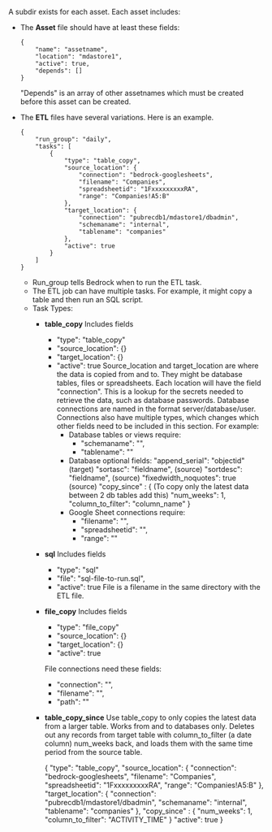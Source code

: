 
A subdir exists for each asset. Each asset includes:

- The **Asset** file should have at least these fields:
    ```
    {
        "name": "assetname",
        "location": "mdastore1",
        "active": true,
        "depends": []
    }
    ```
    "Depends" is an array of other assetnames which must be created before this asset can be created.


- The **ETL** files have several variations. Here is an example.
 
    ```
    {
        "run_group": "daily",
        "tasks": [
            {
                "type": "table_copy",
                "source_location": {
                    "connection": "bedrock-googlesheets",
                    "filename": "Companies",
                    "spreadsheetid": "1FxxxxxxxxxRA",
                    "range": "Companies!A5:B"
                },
                "target_location": {
                    "connection": "pubrecdb1/mdastore1/dbadmin",
                    "schemaname": "internal",
                    "tablename": "companies"
                },
                "active": true
            }
        ]
    }
    ```

    - Run_group tells Bedrock when to run the ETL task.
    - The ETL job can have multiple tasks. For example, it might copy a table and then run an SQL script.
    - Task Types:
        - **table_copy** Includes fields
            - "type": "table_copy"
            - "source_location": {}
            - "target_location": {}
            - "active": true
        Source_location and target_location are where the data is copied from and to. They might be database tables, files or spreadsheets. Each location will have the field "connection". This is a lookup for the secrets needed to retrieve the data, such as database passwords. Database connections are named in the format server/database/user. Connections also have multiple types, which changes which other fields need to be included in this section. For example:
                - Database tables or views require:
                    - "schemaname": "",
                    - "tablename": ""
                - Database optional fields:
                    "append_serial": "objectid" (target)
                    "sortasc": "fieldname", (source)
                    "sortdesc": "fieldname", (source)
                    "fixedwidth_noquotes": true (source)
                    "copy_since" : {  (To copy only the latest data between 2 db tables add this)
                        "num_weeks": 1,
                        "column_to_filter": "column_name"
                    }
                - Google Sheet connections require:
                    - "filename": "",
                    - "spreadsheetid": "",
                    - "range": ""

        - **sql** Includes fields
            - "type": "sql"
            - "file": "sql-file-to-run.sql",
            - "active": true 
        File is a filename in the same directory with the ETL file.


        - **file_copy** Includes fields
            - "type": "file_copy"
            - "source_location": {}
            - "target_location": {}
            - "active": true

            File connections need these fields:

            - "connection": "",
            - "filename": "",
            - "path": ""

        - **table_copy_since** Use table_copy to only copies the latest data from a larger table. Works from and to databases only.
            Deletes out any records from target table with column_to_filter (a date column) num_weeks back, and loads them with 
            the same time period from the source table.

            {
                "type": "table_copy",
                "source_location": {
                    "connection": "bedrock-googlesheets",
                    "filename": "Companies",
                    "spreadsheetid": "1FxxxxxxxxxRA",
                    "range": "Companies!A5:B"
                },
                "target_location": {
                    "connection": "pubrecdb1/mdastore1/dbadmin",
                    "schemaname": "internal",
                    "tablename": "companies"
                },
                "copy_since" : {
                    "num_weeks": 1,
                    "column_to_filter": "ACTIVITY_TIME"
                }
                "active": true
            }
